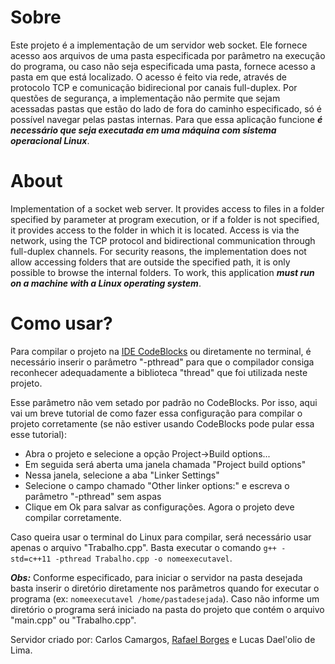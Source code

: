 # Sobre
Este projeto é a implementação de um servidor web socket. Ele fornece acesso aos arquivos de uma pasta especificada por parâmetro na execução do programa, ou caso não seja especificada uma pasta, fornece acesso a pasta em que está localizado. O acesso é feito via rede, através de protocolo TCP e comunicação bidirecional por canais full-duplex. Por questões de segurança, a implementação não permite que sejam acessadas pastas que estão do lado de fora do caminho especificado, só é possível navegar pelas pastas internas. Para que essa aplicação funcione **_é necessário que seja executada em uma máquina com sistema operacional Linux_**.

# About
Implementation of a socket web server. It provides access to files in a folder specified by parameter at program execution, or if a folder is not specified, it provides access to the folder in which it is located. Access is via the network, using the TCP protocol and bidirectional communication through full-duplex channels. For security reasons, the implementation does not allow accessing folders that are outside the specified path, it is only possible to browse the internal folders. To work, this application **_must run on a machine with a Linux operating system_**.

# Como usar?

Para compilar o projeto na [IDE CodeBlocks](https://www.codeblocks.org/downloads/) ou diretamente no terminal, é necessário inserir o parâmetro "-pthread" para que o compilador consiga reconhecer adequadamente a biblioteca "thread" que foi utilizada neste projeto.

Esse parâmetro não vem setado por padrão no CodeBlocks. Por isso, aqui vai um breve tutorial de como fazer essa configuração para compilar o projeto corretamente (se não estiver usando CodeBlocks pode pular essa esse tutorial):

- Abra o projeto e selecione a opção Project->Build options...
- Em seguida será aberta uma janela chamada "Project build options"
- Nessa janela, selecione a aba "Linker Settings"
- Selecione o campo chamado "Other linker options:" e escreva o parâmetro "-pthread" sem aspas
- Clique em Ok para salvar as configurações. Agora o projeto deve compilar corretamente.

Caso queira usar o terminal do Linux para compilar, será necessário usar apenas o arquivo "Trabalho.cpp". Basta executar o comando `g++ -std=c++11 -pthread Trabalho.cpp -o nomeexecutavel`.

**_Obs:_** Conforme especificado, para iniciar o servidor na pasta desejada basta inserir o diretório diretamente nos parâmetros quando for executar o programa (ex: `nomeexecutavel /home/pastadesejada`). Caso não informe um diretório o programa será iniciado na pasta do projeto que contém o arquivo "main.cpp" ou "Trabalho.cpp".

Servidor criado por: Carlos Camargos, [Rafael Borges](https://github.com/Real-Fael) e Lucas Dael'olio de Lima.
